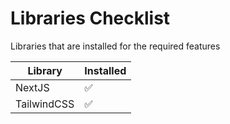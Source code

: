 # Libraries Checklist

Libraries that are installed for the required features

| Library     | Installed |
| ----------- | --------- |
| NextJS      | ✅        |
| TailwindCSS | ✅        |
